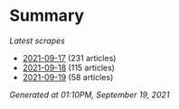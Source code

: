 # Summary
*Latest scrapes*
* [2021-09-17](https://github.com/nuuuwan/news_lk/blob/data/news_lk.2021-09-17.json) (231 articles)
* [2021-09-18](https://github.com/nuuuwan/news_lk/blob/data/news_lk.2021-09-18.json) (115 articles)
* [2021-09-19](https://github.com/nuuuwan/news_lk/blob/data/news_lk.2021-09-19.json) (58 articles)

*Generated at 01:10PM, September 19, 2021*